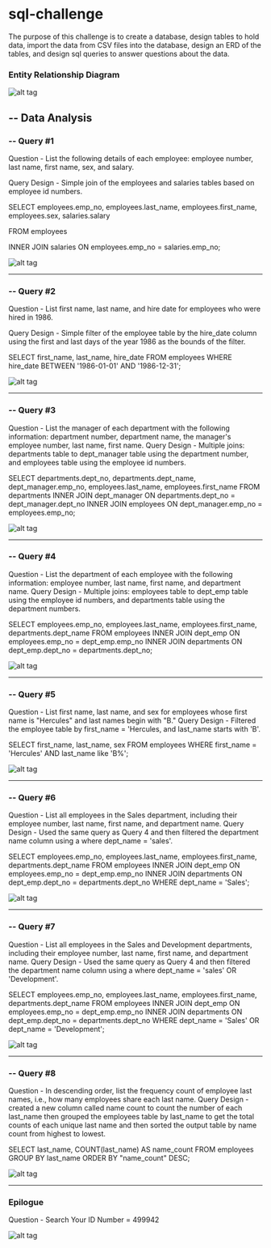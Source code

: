 # sql-challenge

The purpose of this challenge is to create a database, design tables to hold data, import the data from CSV files into the database, design an ERD of the tables, and design sql queries to answer questions about the data.

### Entity Relationship Diagram
![alt tag](https://github.com/robertjbowen/sql-challenge/blob/main/images/ERD.png)

## -- Data Analysis
### -- Query #1
Question - List the following details of each employee: employee number, last name, first name, sex, and salary. 

Query Design - Simple join of the employees and salaries tables based on employee id numbers.

SELECT employees.emp_no, employees.last_name, employees.first_name, employees.sex, salaries.salary

FROM employees

INNER JOIN salaries ON employees.emp_no = salaries.emp_no;

![alt tag](https://github.com/robertjbowen/sql-challenge/blob/main/images/Query1.png)
***
### -- Query #2
Question - List first name, last name, and hire date for employees who were hired in 1986.

Query Design - Simple filter of the employee table by the hire_date column using the first and last days of the year 1986 as the bounds of the filter.

SELECT first_name, last_name, hire_date
FROM employees
WHERE hire_date BETWEEN '1986-01-01' AND '1986-12-31';  

![alt tag](https://github.com/robertjbowen/sql-challenge/blob/main/images/Query2.png)
***
### -- Query #3
Question - List the manager of each department with the following information: department number, department name, the manager's employee number, last name, first name.
Query Design - Multiple joins: departments table to dept_manager table using the department number, and employees table using the employee id numbers.

SELECT departments.dept_no, departments.dept_name, dept_manager.emp_no, employees.last_name, employees.first_name
FROM departments
INNER JOIN dept_manager ON departments.dept_no = dept_manager.dept_no
INNER JOIN employees ON dept_manager.emp_no = employees.emp_no;

![alt tag](https://github.com/robertjbowen/sql-challenge/blob/main/images/Query3.png)
***
### -- Query #4
Question - List the department of each employee with the following information: employee number, last name, first name, and department name.
Query Design - Multiple joins: employees table to dept_emp table using the employee id numbers, and departments table using the department numbers.

SELECT employees.emp_no, employees.last_name, employees.first_name, departments.dept_name
FROM employees
INNER JOIN dept_emp ON employees.emp_no = dept_emp.emp_no
INNER JOIN departments ON dept_emp.dept_no = departments.dept_no;

![alt tag](https://github.com/robertjbowen/sql-challenge/blob/main/images/Query4.png)
***
### -- Query #5
Question - List first name, last name, and sex for employees whose first name is "Hercules" and last names begin with "B."
Query Design - Filtered the employee table by first_name = 'Hercules, and last_name starts with 'B'.

SELECT first_name, last_name, sex
FROM employees
WHERE first_name = 'Hercules'
AND last_name like 'B%';

![alt tag](https://github.com/robertjbowen/sql-challenge/blob/main/images/Query5.png)
***
### -- Query #6
Question - List all employees in the Sales department, including their employee number, last name, first name, and department name.
Query Design - Used the same query as Query 4 and then filtered the department name column using a where dept_name = 'sales'.

SELECT employees.emp_no, employees.last_name, employees.first_name, departments.dept_name
FROM employees
INNER JOIN dept_emp ON employees.emp_no = dept_emp.emp_no
INNER JOIN departments ON dept_emp.dept_no = departments.dept_no
WHERE dept_name = 'Sales';

![alt tag](https://github.com/robertjbowen/sql-challenge/blob/main/images/Query6.png)
***
### -- Query #7
Question - List all employees in the Sales and Development departments, including their employee number, last name, first name, and department name.
Query Design - Used the same query as Query 4 and then filtered the department name column using a  where dept_name = 'sales' OR 'Development'.

SELECT employees.emp_no, employees.last_name, employees.first_name, departments.dept_name
FROM employees
INNER JOIN dept_emp ON employees.emp_no = dept_emp.emp_no
INNER JOIN departments ON dept_emp.dept_no = departments.dept_no
WHERE dept_name = 'Sales'
OR dept_name = 'Development';

![alt tag](https://github.com/robertjbowen/sql-challenge/blob/main/images/Query7.png)
***
### -- Query #8
Question - In descending order, list the frequency count of employee last names, i.e., how many employees share each last name.
Query Design - created a new column called name count to count the number of each last_name then grouped the employees table by last_name to get the total counts of each unique last name and then sorted the output table by name count from highest to lowest.

SELECT last_name, COUNT(last_name) AS name_count
FROM employees
GROUP BY last_name
ORDER BY "name_count" DESC;

![alt tag](https://github.com/robertjbowen/sql-challenge/blob/main/images/Query8.png)
***
### Epilogue

Question - Search Your ID Number = 499942

![alt tag](https://github.com/robertjbowen/sql-challenge/blob/main/images/Query99.png)
